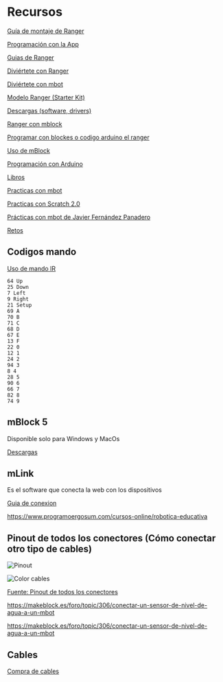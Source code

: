 # Recursos

[Guía de montaje de Ranger](./Recursos/guia-de-montaje-mbot-ranger-makeblock.pdf)

[Programación con la App](./Recursos/manual-programacion-mbot-ranger-app-makeblock.pdf)

[Guias de Ranger](https://www.makeblock.es/soporte/ranger/)

[Diviértete con Ranger](https://issuu.com/susanaoubina/docs/divirti__ndome_con_mbot_ranger__lib)

[Diviértete con mbot](https://issuu.com/susanaoubina/docs/divirti__ndome_con_mbot_guia_de_man)

[Modelo Ranger (Starter Kit)](http://learn.makeblock.com/starter-robot-kit-ir-version/#mBlock)

[Descargas (software, drivers)](https://www.makeblock.es/soporte/descargas/)

[Ranger con mblock](https://www.makeblock.com/project/getting-started-programming-with-mblock-2)

[Programar con blockes o codigo arduino el ranger](https://juegosrobotica.es/cargar-programa-mbot-ranger-arduino-mblock/)

[Uso de mBlock](http://learn.makeblock.com/getting-started-programming-with-mblock/)

[Programación con Arduino](http://learn.makeblock.com/learning-arduino-programming/)

[Libros](http://www.mblock.cc/edu/)

[Practicas con mbot](http://download.makeblock.com/mBlockKidsmakerrockswiththerobots.pdf)

[Practicas con Scratch 2.0](http://download.makeblock.com/Scratch2.0TheAdventuresofMike.pdf)


[Prácticas con mbot de Javier Fernández Panadero](https://lacienciaparatodos.files.wordpress.com/2017/05/prc3a1cticas-mbot-javier-fernc3a1ndez-panadero-05-05-2017.pdf) 

[Retos](https://tecnoloxia.org/mclon/o-robot-en-movemento/)

## Codigos mando

[Uso de mando IR](https://makeblock.es/foro/topic/57/utilizacion-mblok-con-receptor-infrarrojos/1#post-155)

    64 Up
    25 Down
    7 Left
    9 Right
    21 Setup
    69 A
    70 B
    71 C
    68 D
    67 E
    13 F
    22 0
    12 1
    24 2
    94 3
    8 4
    28 5
    90 6
    66 7
    82 8
    74 9


## mBlock 5

Disponible solo para Windows y MacOs

[Descargas](http://www.mblock.cc/mblock-software/)

## mLink

Es el software que conecta la web con los dispositivos

[Guia de conexion](http://www.mblock.cc/doc/en/part-one-basics/mlink-quick-start-guide.html)

https://www.programoergosum.com/cursos-online/robotica-educativa


## Pinout de todos los conectores (Cómo conectar otro tipo de cables)

![Pinout](https://makeblock.es/foro/serve/attachment&path=58837cb976bab.jpg)



![Color cables](https://makeblock.es/foro/serve/attachment&path=58833314a95a8.png)

[Fuente: Pinout de todos los conectores](https://makeblock.es/foro/topic/274/se-puede-conectar-un-sensor-ultrasonidos-que-no-sea-de-mblock)

https://makeblock.es/foro/topic/306/conectar-un-sensor-de-nivel-de-agua-a-un-mbot

https://makeblock.es/foro/topic/306/conectar-un-sensor-de-nivel-de-agua-a-un-mbot

## Cables

[Compra de cables](https://es.aliexpress.com/item/32967268633.html)
